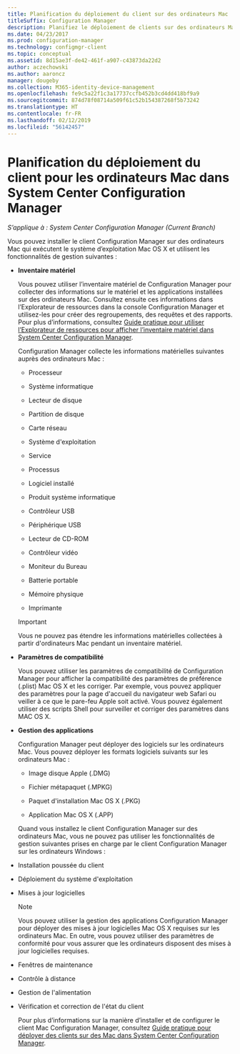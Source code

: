 ```yaml
---
title: Planification du déploiement du client sur des ordinateurs Mac
titleSuffix: Configuration Manager
description: Planifiez le déploiement de clients sur des ordinateurs Mac dans System Center Configuration Manager.
ms.date: 04/23/2017
ms.prod: configuration-manager
ms.technology: configmgr-client
ms.topic: conceptual
ms.assetid: 8d15ae3f-de42-461f-a907-c43873da22d2
author: aczechowski
ms.author: aaroncz
manager: dougeby
ms.collection: M365-identity-device-management
ms.openlocfilehash: fe9c5a22f1c3a17737ccfb452b3cd4dd418bf9a9
ms.sourcegitcommit: 874d78f08714a509f61c52b154387268f5b73242
ms.translationtype: HT
ms.contentlocale: fr-FR
ms.lasthandoff: 02/12/2019
ms.locfileid: "56142457"
---
```

# <a name="planning-for-client-deployment-to-mac-computers-in-system-center-configuration-manager"></a>Planification du déploiement du client pour les ordinateurs Mac dans System Center Configuration Manager

*S’applique à : System Center Configuration Manager (Current Branch)*

Vous pouvez installer le client Configuration Manager sur des ordinateurs Mac qui exécutent le système d’exploitation Mac OS X et utilisent les fonctionnalités de gestion suivantes :  

- **Inventaire matériel**  

   Vous pouvez utiliser l’inventaire matériel de Configuration Manager pour collecter des informations sur le matériel et les applications installées sur des ordinateurs Mac. Consultez ensuite ces informations dans l’Explorateur de ressources dans la console Configuration Manager et utilisez-les pour créer des regroupements, des requêtes et des rapports. Pour plus d’informations, consultez [Guide pratique pour utiliser l’Explorateur de ressources pour afficher l’inventaire matériel dans System Center Configuration Manager](../../../../core/clients/manage/inventory/use-resource-explorer-to-view-hardware-inventory.md).  

   Configuration Manager collecte les informations matérielles suivantes auprès des ordinateurs Mac :  

  -   Processeur  

  -   Système informatique  

  -   Lecteur de disque  

  -   Partition de disque  

  -   Carte réseau  

  -   Système d'exploitation  

  -   Service  

  -   Processus  

  -   Logiciel installé  

  -   Produit système informatique  

  -   Contrôleur USB  

  -   Périphérique USB  

  -   Lecteur de CD-ROM  

  -   Contrôleur vidéo  

  -   Moniteur du Bureau  

  -   Batterie portable  

  -   Mémoire physique  

  -   Imprimante  

  > [!IMPORTANT]  
  >  Vous ne pouvez pas étendre les informations matérielles collectées à partir d'ordinateurs Mac pendant un inventaire matériel.  

- **Paramètres de compatibilité**  

   Vous pouvez utiliser les paramètres de compatibilité de Configuration Manager pour afficher la compatibilité des paramètres de préférence (.plist) Mac OS X et les corriger. Par exemple, vous pouvez appliquer des paramètres pour la page d'accueil du navigateur web Safari ou veiller à ce que le pare-feu Apple soit activé. Vous pouvez également utiliser des scripts Shell pour surveiller et corriger des paramètres dans MAC OS X.  

- **Gestion des applications**  

   Configuration Manager peut déployer des logiciels sur les ordinateurs Mac. Vous pouvez déployer les formats logiciels suivants sur les ordinateurs Mac :  

  -   Image disque Apple (.DMG)  

  -   Fichier métapaquet (.MPKG)  

  -   Paquet d'installation Mac OS X (.PKG)  

  -   Application Mac OS X (.APP)  

  Quand vous installez le client Configuration Manager sur des ordinateurs Mac, vous ne pouvez pas utiliser les fonctionnalités de gestion suivantes prises en charge par le client Configuration Manager sur les ordinateurs Windows :  

- Installation poussée du client  

- Déploiement du système d'exploitation  

- Mises à jour logicielles  

  > [!NOTE]  
  >  Vous pouvez utiliser la gestion des applications Configuration Manager pour déployer des mises à jour logicielles Mac OS X requises sur les ordinateurs Mac. En outre, vous pouvez utiliser des paramètres de conformité pour vous assurer que les ordinateurs disposent des mises à jour logicielles requises.  

- Fenêtres de maintenance  

- Contrôle à distance  

- Gestion de l'alimentation  

- Vérification et correction de l'état du client  

  Pour plus d’informations sur la manière d’installer et de configurer le client Mac Configuration Manager, consultez [Guide pratique pour déployer des clients sur des Mac dans System Center Configuration Manager](../../../../core/clients/deploy/deploy-clients-to-macs.md).
